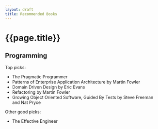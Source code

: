 ```yaml
---
layout: draft
title: Recommended Books
---
```


{{page.title}}
==============

Programming
-----------

Top picks:

* The Pragmatic Programmer
* Patterns of Enterprise Application Architecture by Martin Fowler
* Domain Driven Design by Eric Evans
* Refactoring by Martin Fowler
* Growing Object Oriented Software, Guided By Tests by Steve Freeman and Nat Pryce

Other good picks:

* The Effective Engineer



